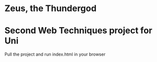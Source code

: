 Zeus, the Thundergod
===================

Second Web Techniques project for Uni
===================

Pull the project and run index.html in your browser
